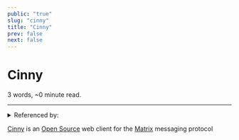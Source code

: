 ```yaml
---
public: "true"
slug: "cinny"
title: "Cinny"
prev: false
next: false
---
```

<script setup>
import { data } from '../../git.data.ts';
import { useData } from 'vitepress';
const pageData = useData();
</script>
<h1 class="p-name">Cinny</h1>
<p>3 words, ~0 minute read. <span v-html="data[`site/${pageData.page.value.relativePath}`]" /></p>
<hr/>

<details><summary>Referenced by:</summary><a href="/garden/incremental-social">Incremental Social</a></details>

[Cinny](https://cinny.in) is an [Open Source](/garden/open-source) web client for the [Matrix](/garden/matrix) messaging protocol